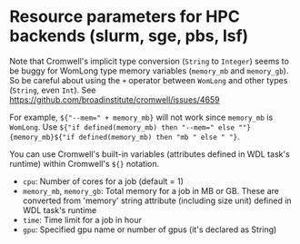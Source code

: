 # Resource parameters for HPC backends (slurm, sge, pbs, lsf)

Note that Cromwell's implicit type conversion (`String` to `Integer`) seems to be buggy for WomLong type memory variables (`memory_mb` and `memory_gb`). So be careful about using the `+` operator between `WomLong` and other types (`String`, even `Int`). See https://github.com/broadinstitute/cromwell/issues/4659

For example, `${"--mem=" + memory_mb}` will not work since `memory_mb` is `WomLong`. Use `${"if defined(memory_mb) then "--mem=" else ""}{memory_mb}${"if defined(memory_mb) then "mb " else " "}`.

You can use Cromwell's built-in variables (attributes defined in WDL task's runtime) within Cromwell's `${}` notation.
- `cpu`: Number of cores for a job (default = 1)
- `memory_mb`, `memory_gb`: Total memory for a job in MB or GB. These are converted from 'memory' string attribute (including size unit)
 defined in WDL task's runtime
- `time`: Time limit for a job in hour
- `gpu`: Specified gpu name or number of gpus (it's declared as String)
